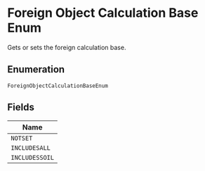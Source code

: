 
# Foreign Object Calculation Base Enum

Gets or sets the foreign calculation base.

## Enumeration

`ForeignObjectCalculationBaseEnum`

## Fields

| Name |
|  --- |
| `NOTSET` |
| `INCLUDESALL` |
| `INCLUDESSOIL` |

